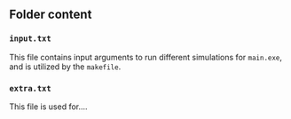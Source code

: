 ## Folder content
### `input.txt`
This file contains input arguments to run different simulations for `main.exe`, and is utilized by the `makefile`.

### `extra.txt`
This file is used for....
